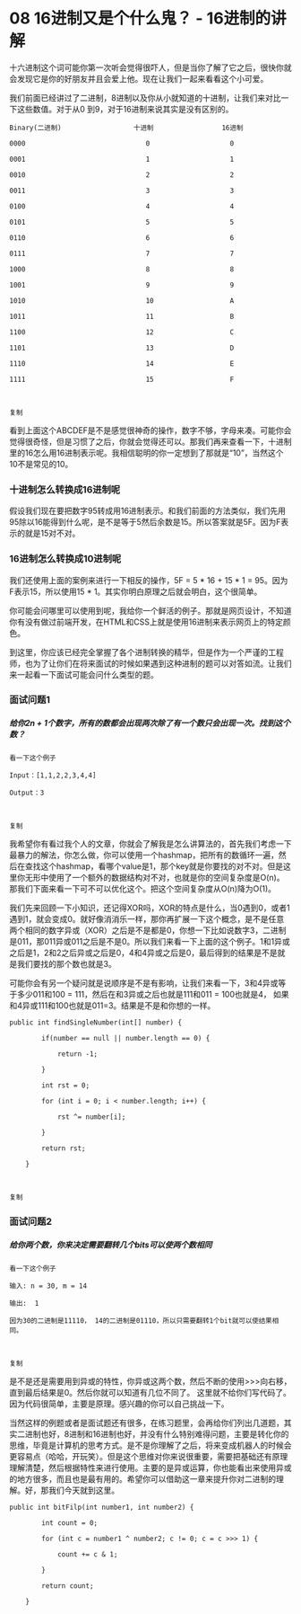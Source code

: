# 08 16进制又是个什么鬼？ - 16进制的讲解

十六进制这个词可能你第一次听会觉得很吓人，但是当你了解了它之后，很快你就会发现它是你的好朋友并且会爱上他。现在让我们一起来看看这个小可爱。

我们前面已经讲过了二进制，8进制以及你从小就知道的十进制，让我们来对比一下这些数值。对于从0 到9，对于16进制来说其实是没有区别的。

```
Binary(二进制)                  十进制                 16进制

0000                              0                    0

0001                              1                    1

0010                              2                    2

0011                              3                    3

0100                              4                    4

0101                              5                    5

0110                              6                    6

0111                              7                    7

1000                              8                    8

1001                              9                    9

1010                              10                   A

1011                              11                   B

1100                              12                   C

1101                              13                   D

1110                              14                   E

1111                              15                   F



复制

```

看到上面这个ABCDEF是不是感觉很神奇的操作，数字不够，字母来凑。可能你会觉得很奇怪，但是习惯了之后，你就会觉得还可以。那我们再来查看一下，十进制里的16怎么用16进制表示呢。我相信聪明的你一定想到了那就是“10”，当然这个10不是常见的10。

### 十进制怎么转换成16进制呢

假设我们现在要把数字95转成用16进制表示。和我们前面的方法类似，我们先用95除以16能得到什么呢，是不是等于5然后余数是15。所以答案就是5F。因为F表示的就是15对不对。

### 16进制怎么转换成10进制呢

我们还使用上面的案例来进行一下相反的操作，5F = 5 * 16 + 15 * 1 = 95。因为F表示15，所以使用15 * 1。其实你明白原理之后就会明白，这个很简单。

你可能会问哪里可以使用到呢，我给你一个鲜活的例子。那就是网页设计，不知道你有没有做过前端开发，在HTML和CSS上就是使用16进制来表示网页上的特定颜色。

到这里，你应该已经完全掌握了各个进制转换的精华，但是作为一个严谨的工程师，也为了让你们在将来面试的时候如果遇到这种进制的题可以对答如流。让我们来一起看一下面试可能会问什么类型的题。

### 面试问题1

##### 给你2n + 1个数字，所有的数都会出现两次除了有一个数只会出现一次。找到这个数？

```
看一下这个例子

Input：[1,1,2,2,3,4,4]

Output：3



复制

```

我希望你有看过我个人的文章，你就会了解我是怎么讲算法的，首先我们考虑一下最暴力的解法，你怎么做，你可以使用一个hashmap，把所有的数循环一遍，然后在查找这个hashmap，看哪个value是1，那个key就是你要找的对不对。但是这里你无形中使用了一个额外的数据结构对不对，也就是你的空间复杂度是O(n)。那我们下面来看一下可不可以优化这个。把这个空间复杂度从O(n)降为O(1)。

我们先来回顾一下小知识，还记得XOR吗，XOR的特点是什么，当0遇到0，或者1遇到1，就会变成0。就好像消消乐一样，那你再扩展一下这个概念，是不是任意两个相同的数字异或（XOR）之后是不是都是0，你想一下比如说数字3，二进制是011，那011异或011之后是不是0。所以我们来看一下上面的这个例子。1和1异或之后是1，2和2之后异或之后是0，4和4异或之后是0，最后得到的结果是不是就是我们要找的那个数也就是3。

可能你会有另一个疑问就是说顺序是不是有影响，让我们来看一下，3和4异或等于多少011和100 = 111，然后在和3异或之后也就是111和011 = 100也就是4， 如果和4异或111和100也就是011=3。结果是不是和你想的一样。

```
public int findSingleNumber(int[] number) {

        if(number == null || number.length == 0) {

            return -1;

        }

        int rst = 0;

        for (int i = 0; i < number.length; i++) {

            rst ^= number[i];

        }

        return rst;

    }



复制

```

### 面试问题2

##### 给你两个数，你来决定需要翻转几个bits可以使两个数相同

```
看一下这个例子

输入: n = 30, m = 14

输出:  1

因为30的二进制是11110， 14的二进制是01110，所以只需要翻转1个bit就可以使结果相同。



复制

```

是不是还是需要用到异或的特性，你异或这两个数，然后不断的使用>>>向右移，直到最后结果是0。然后你就可以知道有几位不同了。 这里就不给你们写代码了。因为代码很简单，主要是原理。感兴趣的你可以自己挑战一下。

当然这样的例题或者是面试题还有很多，在练习题里，会再给你们列出几道题，其实二进制也好，8进制和16进制也好，并没有什么特别难得问题，主要是转化你的思维，毕竟是计算机的思考方式。是不是你理解了之后，将来变成机器人的时候会更容易点（哈哈，开玩笑）。但是这个思维对你来说很重要，需要把基础还有原理理解清楚，然后根据特性来进行使用。主要的是异或运算，你也能看出来使用异或的地方很多，而且也是最有用的。希望你可以借助这一章来提升你对二进制的理解。好，那我们今天就到这里。

```
public int bitFilp(int number1, int number2) {

        int count = 0;  

        for (int c = number1 ^ number2; c != 0; c = c >>> 1) {

            count += c & 1;

        }

        return count;

    }

```
